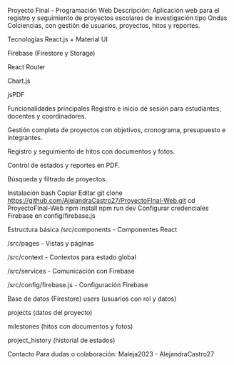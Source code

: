 Proyecto Final - Programación Web
Descripción:
Aplicación web para el registro y seguimiento de proyectos escolares de investigación tipo Ondas Colciencias, con gestión de usuarios, proyectos, hitos y reportes.

Tecnologías
React.js + Material UI

Firebase (Firestore y Storage)

React Router

Chart.js

jsPDF

Funcionalidades principales
Registro e inicio de sesión para estudiantes, docentes y coordinadores.

Gestión completa de proyectos con objetivos, cronograma, presupuesto e integrantes.

Registro y seguimiento de hitos con documentos y fotos.

Control de estados y reportes en PDF.

Búsqueda y filtrado de proyectos.

Instalación
bash
Copiar
Editar
git clone https://github.com/AlejandraCastro27/ProyectoFInal-Web.git
cd ProyectoFInal-Web
npm install
npm run dev
Configurar credenciales Firebase en config/firebase.js

Estructura básica
/src/components - Componentes React

/src/pages - Vistas y páginas

/src/context - Contextos para estado global

/src/services - Comunicación con Firebase

/src/config/firebase.js - Configuración Firebase

Base de datos (Firestore)
users (usuarios con rol y datos)

projects (datos del proyecto)

milestones (hitos con documentos y fotos)

project_history (historial de estados)

Contacto
Para dudas o colaboración: Maleja2023 - AlejandraCastro27
